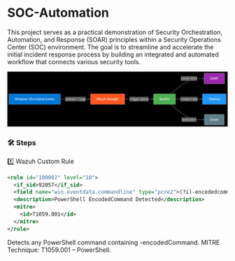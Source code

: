 # SOC-Automation
This project serves as a practical demonstration of Security Orchestration, Automation, and Response (SOAR) principles within a Security Operations Center (SOC) environment. The goal is to streamline and accelerate the initial incident response process by building an integrated and automated workflow that connects various security tools.

![SOC Automation Diagram](Security%20Analysis%20Automation/Diagram-SOC.png)

### 🛠 Steps

1️⃣ Wazuh Custom Rule 

```xml
<rule id="100002" level="10">
  <if_sid>92057</if_sid>
  <field name="win.eventdata.commandline" type="pcre2">(?i)-encodedcommand</field>
  <description>PowerShell EncodedCommand Detected</description>
  <mitre>
    <id>T1059.001</id>
  </mitre>
</rule>
```
Detects any PowerShell command containing -encodedCommand.
MITRE Technique: T1059.001 – PowerShell.
